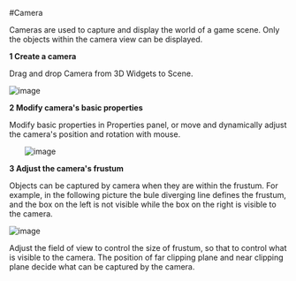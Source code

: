 #Camera

Cameras are used to capture and display the world of a game scene. Only the objects within the camera view can be displayed.

**1 Create a camera**

Drag and drop Camera from 3D Widgets to Scene.

![image](../../studio-img/3D/Camera/image0001.png)

**2 Modify camera's basic properties**

Modify basic properties in Properties panel, or move and dynamically adjust the camera's position and rotation with mouse.

&emsp;&emsp;![image](../../studio-img/3D/Camera/image0002.png)

**3 Adjust the camera's frustum**

Objects can be captured by camera when they are within the frustum. For example, in the following picture the bule diverging line defines the frustum, and the box on the left is not visible while the box on the right is visible to the camera.

![image](../../studio-img/3D/Camera/image0003.png)

Adjust the field of view to control the size of frustum, so that to control what is visible to the camera. The position of far clipping plane and near clipping plane decide what can be captured by the camera.
